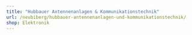 ```yaml
---
title: "Hubbauer Antennenanlagen & Kommunikationstechnik"
url: /neubiberg/hubbauer-antennenanlagen-und-kommunikationstechnik/
shop: Elektronik
---
```

